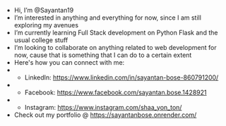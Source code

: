 - Hi, I’m @Sayantan19
- I’m interested in anything and everything for now, since I am still exploring my avenues
- I’m currently learning Full Stack development on Python Flask and the usual college stuff
- I’m looking to collaborate on anything related to web development for now, cause that is something that I can do to a certain extent
- Here's how you can connect with me:
-    - LinkedIn: https://www.linkedin.com/in/sayantan-bose-860791200/
-    - Facebook: https://www.facebook.com/sayantan.bose.1428921 
-    - Instagram: https://www.instagram.com/shaa_yon_ton/
- Check out my portfolio @ https://sayantanbose.onrender.com/
<!---
Sayantan19/Sayantan19 is a ✨ special ✨ repository because its `README.md` (this file) appears on your GitHub profile.
You can click the Preview link to take a look at your changes.
--->
